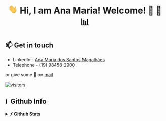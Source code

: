 # <h1 align="center"><img src="https://raw.githubusercontent.com/ABSphreak/ABSphreak/master/gifs/Hi.gif" width="30px"> Hi, I am Ana Maria! Welcome! :rocket: :cherries: :bar_chart:</h1>


## 📫 Get in touch
- LinkedIn - [Ana Maria dos Santos Magalhães](https://in.linkedin.com/in/ana-maria-magalhaes)
- Telephone - (19) 98458-2900

 or give some :love_letter: on [mail](mailto:anamariaeal@gmail.com) 
 
 ![visitors](https://visitor-badge.glitch.me/badge?page_id=anammagalhaes/anammagalhaes)
 
 <h2>ℹ️ &nbsp;Github Info</h2>
<details>	
  <summary><b>⚡ Github Stats</b></summary>

<img height="180em" src="https://github-readme-stats.vercel.app/api?username=anammagalhaesshow_icons=true&locale=en&hide_border=true" alt="anammagalhaes" />
<img height="180em" src="https://github-readme-stats.vercel.app/api/top-langs?username=anammagalhaesshow_icons=true&locale=en&layout=compact&langs_count=7&hide_border=true&hide=c" alt="manumanoj0010"/>
</details>

<!--
**anammagalhaes/anammagalhaes** is a ✨ _special_ ✨ repository because its `README.md` (this file) appears on your GitHub profile.

Here are some ideas to get you started:

- 🔭 I’m currently working on ...
- 🌱 I’m currently learning ...
- 👯 I’m looking to collaborate on ...
- 🤔 I’m looking for help with ...
- 💬 Ask me about ...
- 📫 How to reach me: ...
- 😄 Pronouns: ...
- ⚡ Fun fact: ...
-->
